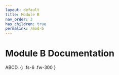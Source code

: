 ```yaml
---
layout: default
title: Module B
nav_order: 3
has_children: true
permalink: /mod-b
---
```


# Module B Documentation

ABCD.
{: .fs-6 .fw-300 }
